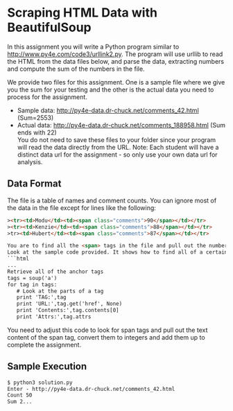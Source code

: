 # Scraping HTML Data with BeautifulSoup

In this assignment you will write a Python program similar to http://www.py4e.com/code3/urllink2.py. The program will use urllib to read the HTML from the data files below, and parse the data, extracting numbers and compute the sum of the numbers in the file.

We provide two files for this assignment. One is a sample file where we give you the sum for your testing and the other is the actual data you need to process for the assignment.

- Sample data: http://py4e-data.dr-chuck.net/comments_42.html (Sum=2553)<br/>
- Actual data: http://py4e-data.dr-chuck.net/comments_188958.html (Sum ends with 22)<br/>
You do not need to save these files to your folder since your program will read the data directly from the URL. Note: Each student will have a distinct data url for the assignment - so only use your own data url for analysis.<br/>
## Data Format
The file is a table of names and comment counts. You can ignore most of the data in the file except for lines like the following:<br/>
```html
><tr><td>Modu</td><td><span class="comments">90</span></td></tr>
><tr><td>Kenzie</td><td><span class="comments">88</span></td></tr>
>tr><td>Hubert</td><td><span class="comments">87</span></td></tr>

You are to find all the <span> tags in the file and pull out the numbers from the tag and sum the numbers.
Look at the sample code provided. It shows how to find all of a certain kind of tag, loop through the tags and extract the various aspects of the tags.
```html
...
Retrieve all of the anchor tags
tags = soup('a')
for tag in tags:
   # Look at the parts of a tag
   print 'TAG:',tag
   print 'URL:',tag.get('href', None)
   print 'Contents:',tag.contents[0]
   print 'Attrs:',tag.attrs  
```
You need to adjust this code to look for span tags and pull out the text content of the span tag, convert them to integers and add them up to complete the assignment.  
## Sample Execution
```html
$ python3 solution.py
Enter - http://py4e-data.dr-chuck.net/comments_42.html  
Count 50  
Sum 2...  
```
